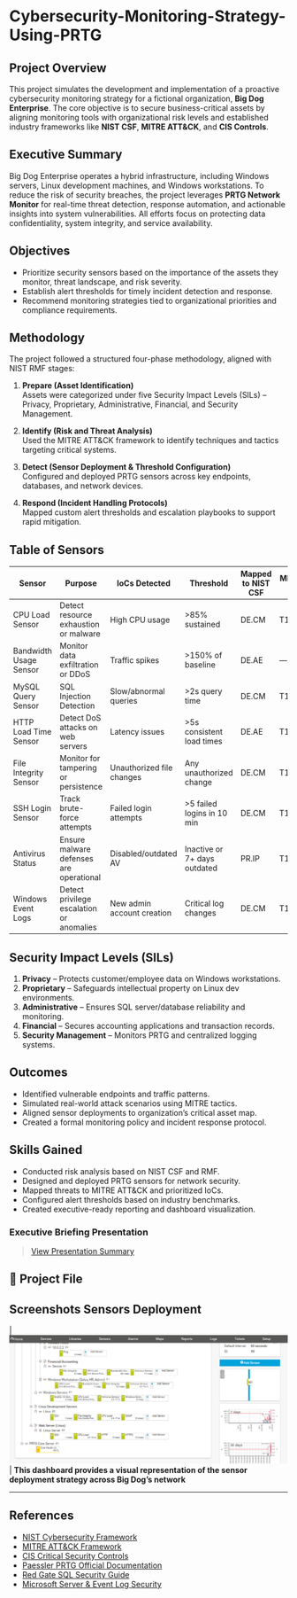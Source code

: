 # Cybersecurity-Monitoring-Strategy-Using-PRTG

## Project Overview

This project simulates the development and implementation of a proactive cybersecurity monitoring strategy for a fictional organization, **Big Dog Enterprise**. The core objective is to secure business-critical assets by aligning monitoring tools with organizational risk levels and established industry frameworks like **NIST CSF**, **MITRE ATT&CK**, and **CIS Controls**.

## Executive Summary

Big Dog Enterprise operates a hybrid infrastructure, including Windows servers, Linux development machines, and Windows workstations. To reduce the risk of security breaches, the project leverages **PRTG Network Monitor** for real-time threat detection, response automation, and actionable insights into system vulnerabilities. All efforts focus on protecting data confidentiality, system integrity, and service availability.

## Objectives

- Prioritize security sensors based on the importance of the assets they monitor, threat landscape, and risk severity.
- Establish alert thresholds for timely incident detection and response.
- Recommend monitoring strategies tied to organizational priorities and compliance requirements.


##  Methodology

The project followed a structured four-phase methodology, aligned with NIST RMF stages:

1. **Prepare (Asset Identification)**  
   Assets were categorized under five Security Impact Levels (SILs) – Privacy, Proprietary, Administrative, Financial, and Security Management.

2. **Identify (Risk and Threat Analysis)**  
   Used the MITRE ATT&CK framework to identify techniques and tactics targeting critical systems.

3. **Detect (Sensor Deployment & Threshold Configuration)**  
   Configured and deployed PRTG sensors across key endpoints, databases, and network devices.

4. **Respond (Incident Handling Protocols)**  
   Mapped custom alert thresholds and escalation playbooks to support rapid mitigation.


##  Table of Sensors

| Sensor                  | Purpose                                    | IoCs Detected                      | Threshold                    | Mapped to NIST CSF     | MITRE ID   |
|------------------------|--------------------------------------------|------------------------------------|-----------------------------|-------------------------|------------|
| CPU Load Sensor        | Detect resource exhaustion or malware      | High CPU usage                     | >85% sustained              | DE.CM                   | T1055      |
| Bandwidth Usage Sensor | Monitor data exfiltration or DDoS          | Traffic spikes                     | >150% of baseline           | DE.AE                   | —          |
| MySQL Query Sensor     | SQL Injection Detection                    | Slow/abnormal queries              | >2s query time              | DE.CM                   | T1190      |
| HTTP Load Time Sensor  | Detect DoS attacks on web servers          | Latency issues                     | >5s consistent load times   | DE.AE                   | T1499      |
| File Integrity Sensor  | Monitor for tampering or persistence       | Unauthorized file changes          | Any unauthorized change     | DE.CM                   | T1027      |
| SSH Login Sensor       | Track brute-force attempts                 | Failed login attempts              | >5 failed logins in 10 min  | DE.CM                   | T1110      |
| Antivirus Status       | Ensure malware defenses are operational    | Disabled/outdated AV               | Inactive or 7+ days outdated| PR.IP                   | T1089      |
| Windows Event Logs     | Detect privilege escalation or anomalies   | New admin account creation         | Critical log changes        | DE.CM                   | T1078      |


##  Security Impact Levels (SILs)

1. **Privacy** – Protects customer/employee data on Windows workstations.  
2. **Proprietary** – Safeguards intellectual property on Linux dev environments.  
3. **Administrative** – Ensures SQL server/database reliability and monitoring.  
4. **Financial** – Secures accounting applications and transaction records.  
5. **Security Management** – Monitors PRTG and centralized logging systems.


##  Outcomes

- Identified vulnerable endpoints and traffic patterns.
- Simulated real-world attack scenarios using MITRE tactics.
- Aligned sensor deployments to organization’s critical asset map.
- Created a formal monitoring policy and incident response protocol.

##  Skills Gained

- Conducted risk analysis based on NIST CSF and RMF.
- Designed and deployed PRTG sensors for network security.
- Mapped threats to MITRE ATT&CK and prioritized IoCs.
- Configured alert thresholds based on industry benchmarks.
- Created executive-ready reporting and dashboard visualization.

###  Executive Briefing Presentation
>  [View Presentation Summary](https://www.loom.com/share/1a444a32168b45f0b4c594d37f65153c)



## 📁 Project File



## Screenshots Sensors Deployment 

| ![Deployment](Docs/Sensors_Deployment.png) | 
 **This dashboard provides a visual representation of the sensor deployment strategy across Big Dog’s network**

---

##  References

- [NIST Cybersecurity Framework](https://www.nist.gov/cyberframework)  
- [MITRE ATT&CK Framework](https://attack.mitre.org)  
- [CIS Critical Security Controls](https://www.cisecurity.org/controls/)  
- [Paessler PRTG Official Documentation](https://www.paessler.com)  
- [Red Gate SQL Security Guide](https://www.red-gate.com)  
- [Microsoft Server & Event Log Security](https://learn.microsoft.com)  



